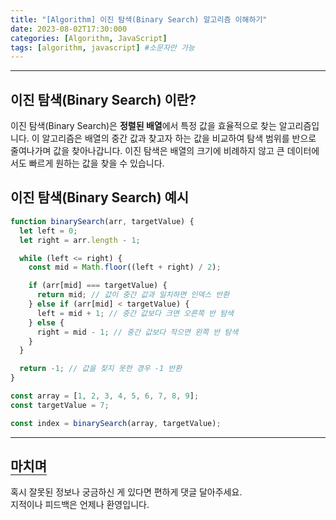 ```yaml
---
title: "[Algorithm] 이진 탐색(Binary Search) 알고리즘 이해하기"
date: 2023-08-02T17:30:000
categories: [Algorithm, JavaScript]
tags: [algorithm, javascript] #소문자만 가능
---
```


---

## <b>이진 탐색(Binary Search) 이란?</b>

이진 탐색(Binary Search)은 <strong>정렬된 배열</strong>에서 특정 값을 효율적으로 찾는 알고리즘입니다.
이 알고리즘은 배열의 중간 값과 찾고자 하는 값을 비교하여 탐색 범위를 반으로 줄여나가며 값을 찾아나갑니다. 이진 탐색은 배열의 크기에 비례하지 않고 큰 데이터에서도 빠르게 원하는 값을 찾을 수 있습니다.

## <b>이진 탐색(Binary Search) 예시</b>

```js
function binarySearch(arr, targetValue) {
  let left = 0;
  let right = arr.length - 1;

  while (left <= right) {
    const mid = Math.floor((left + right) / 2);

    if (arr[mid] === targetValue) {
      return mid; // 값이 중간 값과 일치하면 인덱스 반환
    } else if (arr[mid] < targetValue) {
      left = mid + 1; // 중간 값보다 크면 오른쪽 반 탐색
    } else {
      right = mid - 1; // 중간 값보다 작으면 왼쪽 반 탐색
    }
  }

  return -1; // 값을 찾지 못한 경우 -1 반환
}

const array = [1, 2, 3, 4, 5, 6, 7, 8, 9];
const targetValue = 7;

const index = binarySearch(array, targetValue);
```

---

## <b style="border-bottom:2px solid gray"><b>마치며</b></b>

<P>혹시 잘못된 정보나 궁금하신 게 있다면 편하게 댓글 달아주세요.<br/>
지적이나 피드백은 언제나 환영입니다.</p>
